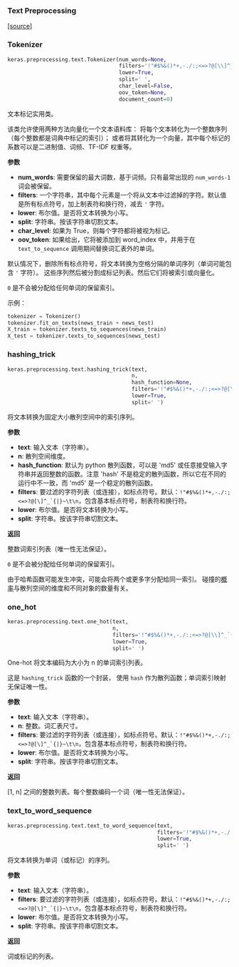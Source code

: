 ### Text Preprocessing

[[source]](https://github.com/keras-team/keras/blob/master/keras/preprocessing/text.py#L139)

### Tokenizer

```py
keras.preprocessing.text.Tokenizer(num_words=None, 
                                   filters='!"#$%&()*+,-./:;<=>?@[\\]^_`{|}~\t\n', 
                                   lower=True, 
                                   split=' ', 
                                   char_level=False, 
                                   oov_token=None, 
                                   document_count=0)
```

文本标记实用类。

该类允许使用两种方法向量化一个文本语料库： 将每个文本转化为一个整数序列（每个整数都是词典中标记的索引）； 或者将其转化为一个向量，其中每个标记的系数可以是二进制值、词频、TF-IDF 权重等。

**参数**

-   **num_words**: 需要保留的最大词数，基于词频。只有最常出现的 `num_words-1` 词会被保留。
-   **filters**: 一个字符串，其中每个元素是一个将从文本中过滤掉的字符。默认值是所有标点符号，加上制表符和换行符，减去 `'` 字符。
-   **lower**: 布尔值。是否将文本转换为小写。
-   **split**: 字符串。按该字符串切割文本。
-   **char_level**: 如果为 True，则每个字符都将被视为标记。
-   **oov_token**: 如果给出，它将被添加到 word_index 中，并用于在 `text_to_sequence` 调用期间替换词汇表外的单词。

默认情况下，删除所有标点符号，将文本转换为空格分隔的单词序列（单词可能包含 `'` 字符）。 这些序列然后被分割成标记列表。然后它们将被索引或向量化。

`0` 是不会被分配给任何单词的保留索引。

示例：
~~~python
tokenizer = Tokenizer()
tokenizer.fit_on_texts(news_train + news_test)
X_train = tokenizer.texts_to_sequences(news_train)
X_test = tokenizer.texts_to_sequences(news_test)
~~~


### hashing_trick

```py
keras.preprocessing.text.hashing_trick(text, 
                                       n, 
                                       hash_function=None, 
                                       filters='!"#$%&()*+,-./:;<=>?@[\\]^_`{|}~\t\n', 
                                       lower=True, 
                                       split=' ')
```

将文本转换为固定大小散列空间中的索引序列。

**参数**

-   **text**: 输入文本（字符串）。
-   **n**: 散列空间维度。
-   **hash_function**: 默认为 python 散列函数，可以是 'md5' 或任意接受输入字符串并返回整数的函数。注意 'hash' 不是稳定的散列函数，所以它在不同的运行中不一致，而 'md5' 是一个稳定的散列函数。
-   **filters**: 要过滤的字符列表（或连接），如标点符号。默认：``!"#$%&()*+,-./:;<=>?@[\]^_`{|}~\t\n``，包含基本标点符号，制表符和换行符。
-   **lower**: 布尔值。是否将文本转换为小写。
-   **split**: 字符串。按该字符串切割文本。

**返回**

整数词索引列表（唯一性无法保证）。

`0` 是不会被分配给任何单词的保留索引。

由于哈希函数可能发生冲突，可能会将两个或更多字分配给同一索引。 碰撞的[概率](https://en.wikipedia.org/wiki/Birthday_problem#Probability_table)与散列空间的维度和不同对象的数量有关。


### one_hot

```py
keras.preprocessing.text.one_hot(text, 
                                 n, 
                                 filters='!"#$%&()*+,-./:;<=>?@[\\]^_`{|}~\t\n', 
                                 lower=True, 
                                 split=' ')
```

One-hot 将文本编码为大小为 n 的单词索引列表。

这是 `hashing_trick` 函数的一个封装， 使用 `hash` 作为散列函数；单词索引映射无保证唯一性。

**参数**

-   **text**: 输入文本（字符串）。
-   **n**: 整数。词汇表尺寸。
-   **filters**: 要过滤的字符列表（或连接），如标点符号。默认：``!"#$%&()*+,-./:;<=>?@[\]^_`{|}~\t\n``，包含基本标点符号，制表符和换行符。
-   **lower**: 布尔值。是否将文本转换为小写。
-   **split**: 字符串。按该字符串切割文本。

**返回**

[1, n] 之间的整数列表。每个整数编码一个词（唯一性无法保证）。



### text_to_word_sequence

```py
keras.preprocessing.text.text_to_word_sequence(text, 
                                               filters='!"#$%&()*+,-./:;<=>?@[\\]^_`{|}~\t\n', 
                                               lower=True, 
                                               split=' ')
```

将文本转换为单词（或标记）的序列。

**参数**

-   **text**: 输入文本（字符串）。
-   **filters**: 要过滤的字符列表（或连接），如标点符号。默认：``!"#$%&()*+,-./:;<=>?@[\]^_`{|}~\t\n``，包含基本标点符号，制表符和换行符。
-   **lower**: 布尔值。是否将文本转换为小写。
-   **split**: 字符串。按该字符串切割文本。

**返回**

词或标记的列表。
<!--stackedit_data:
eyJoaXN0b3J5IjpbMTQ2MTU1MTE2LDQ0MDkwNTYxOV19
-->